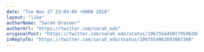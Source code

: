 ```yaml
---
date: "Tue Nov 27 23:03:09 +0000 2018"
layout: "like"
authorName: "Sarah Drasner"
authorUrl: "https://twitter.com/sarah_edo"
originalPost: "https://twitter.com/sarah_edo/status/1067554450179596288"
inReplyTo: "https://twitter.com/sarah_edo/status/1067554062693007360"
---
```

